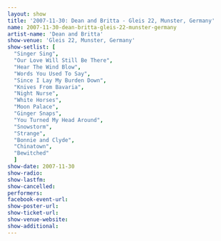 ```yaml
---
layout: show
title: '2007-11-30: Dean and Britta - Gleis 22, Munster, Germany'
name: 2007-11-30-dean-britta-gleis-22-munster-germany
artist-name: 'Dean and Britta'
show-venue: 'Gleis 22, Munster, Germany'
show-setlist: [
  "Singer Sing",
  "Our Love Will Still Be There",
  "Hear The Wind Blow",
  "Words You Used To Say",
  "Since I Lay My Burden Down",
  "Knives From Bavaria",
  "Night Nurse",
  "White Horses",
  "Moon Palace",
  "Ginger Snaps",
  "You Turned My Head Around",
  "Snowstorm",
  "Strange",
  "Bonnie and Clyde",
  "Chinatown",
  "Bewitched"
  ]
show-date: 2007-11-30
show-radio: 
show-lastfm: 
show-cancelled: 
performers: 
facebook-event-url: 
show-poster-url: 
show-ticket-url: 
show-venue-website: 
show-additional: 
---
```


